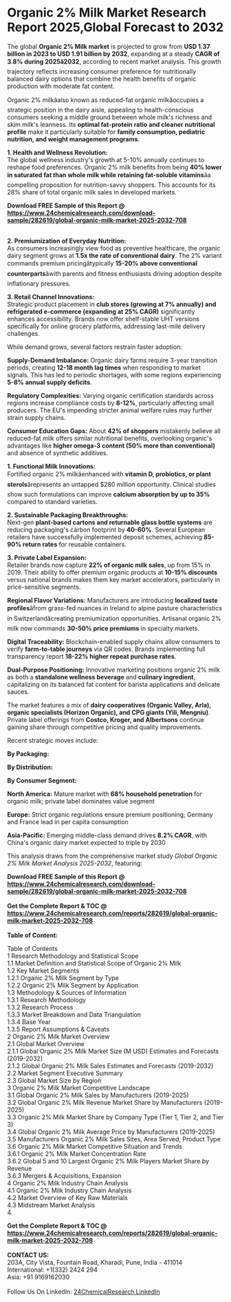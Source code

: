<h1>Organic 2% Milk Market Research Report 2025,Global Forecast to 2032</h1><p>The global <strong>Organic 2% Milk market</strong> is projected to grow from <strong>USD 1.37 billion in 2023 to USD 1.91 billion by 2032</strong>, expanding at a steady <strong>CAGR of 3.8% during 2025â2032</strong>, according to recent market analysis. This growth trajectory reflects increasing consumer preference for nutritionally balanced dairy options that combine the health benefits of organic production with moderate fat content.</p><p>Organic 2% milkâalso known as reduced-fat organic milkâoccupies a strategic position in the dairy aisle, appealing to health-conscious consumers seeking a middle ground between whole milk's richness and skim milk's leanness. Its <strong>optimal fat-protein ratio and cleaner nutritional profile</strong> make it particularly suitable for <strong>family consumption, pediatric nutrition, and weight management programs</strong>.</p><p><strong>1. Health and Wellness Revolution:</strong><br>
The global wellness industry's growth at 5-10% annually continues to reshape food preferences. Organic 2% milk benefits from being <strong>40% lower in saturated fat than whole milk while retaining fat-soluble vitamins</strong>âa compelling proposition for nutrition-savvy shoppers. This accounts for its 28% share of total organic milk sales in developed markets.</p><div><b>Download FREE Sample of this Report @ 
            <a href="https://www.24chemicalresearch.com/download-sample/282619/global-organic-milk-market-2025-2032-708">
            https://www.24chemicalresearch.com/download-sample/282619/global-organic-milk-market-2025-2032-708</a></b></div><br><p><strong>2. Premiumization of Everyday Nutrition:</strong><br>
As consumers increasingly view food as preventive healthcare, the organic dairy segment grows at <strong>1.5x the rate of conventional dairy</strong>. The 2% variant commands premium pricingâtypically <strong>15-20% above conventional counterparts</strong>âwith parents and fitness enthusiasts driving adoption despite inflationary pressures.</p><p><strong>3. Retail Channel Innovations:</strong><br>
Strategic product placement in <strong>club stores (growing at 7% annually) and refrigerated e-commerce (expanding at 25% CAGR)</strong> significantly enhances accessibility. Brands now offer shelf-stable UHT versions specifically for online grocery platforms, addressing last-mile delivery challenges.</p><p>While demand grows, several factors restrain faster adoption:</p><p><strong>Supply-Demand Imbalance:</strong> Organic dairy farms require 3-year transition periods, creating <strong>12-18 month lag times</strong> when responding to market signals. This has led to periodic shortages, with some regions experiencing <strong>5-8% annual supply deficits</strong>.</p><p><strong>Regulatory Complexities:</strong> Varying organic certification standards across regions increase compliance costs by <strong>8-12%</strong>, particularly affecting small producers. The EU's impending stricter animal welfare rules may further strain supply chains.</p><p><strong>Consumer Education Gaps:</strong> About <strong>42% of shoppers</strong> mistakenly believe all reduced-fat milk offers similar nutritional benefits, overlooking organic's advantages like <strong>higher omega-3 content (50% more than conventional)</strong> and absence of synthetic additives.</p><p><strong>1. Functional Milk Innovations:</strong><br>
Fortified organic 2% milkâenhanced with <strong>vitamin D, probiotics, or plant sterols</strong>ârepresents an untapped $280 million opportunity. Clinical studies show such formulations can improve <strong>calcium absorption by up to 35%</strong> compared to standard varieties.</p><p><strong>2. Sustainable Packaging Breakthroughs:</strong><br>
Next-gen <strong>plant-based cartons and returnable glass bottle systems</strong> are reducing packaging's carbon footprint by <strong>40-60%</strong>. Several European retailers have successfully implemented deposit schemes, achieving <strong>85-90% return rates</strong> for reusable containers.</p><p><strong>3. Private Label Expansion:</strong><br>
Retailer brands now capture <strong>22% of organic milk sales</strong>, up from 15% in 2019. Their ability to offer premium organic products at <strong>10-15% discounts</strong> versus national brands makes them key market accelerators, particularly in price-sensitive segments.</p><p><strong>Regional Flavor Variations:</strong> Manufacturers are introducing <strong>localized taste profiles</strong>âfrom grass-fed nuances in Ireland to alpine pasture characteristics in Switzerlandâcreating premiumization opportunities. Artisanal organic 2% milk now commands <strong>30-50% price premiums</strong> in specialty markets.</p><p><strong>Digital Traceability:</strong> Blockchain-enabled supply chains allow consumers to verify <strong>farm-to-table journeys</strong> via QR codes. Brands implementing full transparency report <strong>18-22% higher repeat purchase rates</strong>.</p><p><strong>Dual-Purpose Positioning:</strong> Innovative marketing positions organic 2% milk as both a <strong>standalone wellness beverage</strong> and <strong>culinary ingredient</strong>, capitalizing on its balanced fat content for barista applications and delicate sauces.</p><p>The market features a mix of <strong>dairy cooperatives (Organic Valley, Arla), organic specialists (Horizon Organic), and CPG giants (Yili, Mengniu)</strong>. Private label offerings from <strong>Costco, Kroger, and Albertsons</strong> continue gaining share through competitive pricing and quality improvements.</p><p>Recent strategic moves include:
</p><p><strong>By Packaging:</strong></p><p><strong>By Distribution:</strong></p><p><strong>By Consumer Segment:</strong></p><p><strong>North America:</strong> Mature market with <strong>68% household penetration</strong> for organic milk; private label dominates value segment</p><p><strong>Europe:</strong> Strict organic regulations ensure premium positioning; Germany and France lead in per capita consumption</p><p><strong>Asia-Pacific:</strong> Emerging middle-class demand drives <strong>8.2% CAGR</strong>, with China's organic dairy market expected to triple by 2030</p><p>This analysis draws from the comprehensive market study <em>Global Organic 2% Milk Market Analysis 2025-2032</em>, featuring:
</p><div><b>Download FREE Sample of this Report @ 
            <a href="https://www.24chemicalresearch.com/download-sample/282619/global-organic-milk-market-2025-2032-708">
            https://www.24chemicalresearch.com/download-sample/282619/global-organic-milk-market-2025-2032-708</a></b></div><br><div><b>Get the Complete Report & TOC @ 
            <a href="https://www.24chemicalresearch.com/reports/282619/global-organic-milk-market-2025-2032-708">
            https://www.24chemicalresearch.com/reports/282619/global-organic-milk-market-2025-2032-708</a></b></div><br>
            <b>Table of Content:</b><p>Table of Contents<br />
1 Research Methodology and Statistical Scope<br />
1.1 Market Definition and Statistical Scope of Organic 2% Milk<br />
1.2 Key Market Segments<br />
1.2.1 Organic 2% Milk Segment by Type<br />
1.2.2 Organic 2% Milk Segment by Application<br />
1.3 Methodology & Sources of Information<br />
1.3.1 Research Methodology<br />
1.3.2 Research Process<br />
1.3.3 Market Breakdown and Data Triangulation<br />
1.3.4 Base Year<br />
1.3.5 Report Assumptions & Caveats<br />
2 Organic 2% Milk Market Overview<br />
2.1 Global Market Overview<br />
2.1.1 Global Organic 2% Milk Market Size (M USD) Estimates and Forecasts (2019-2032)<br />
2.1.2 Global Organic 2% Milk Sales Estimates and Forecasts (2019-2032)<br />
2.2 Market Segment Executive Summary<br />
2.3 Global Market Size by Region<br />
3 Organic 2% Milk Market Competitive Landscape<br />
3.1 Global Organic 2% Milk Sales by Manufacturers (2019-2025)<br />
3.2 Global Organic 2% Milk Revenue Market Share by Manufacturers (2019-2025)<br />
3.3 Organic 2% Milk Market Share by Company Type (Tier 1, Tier 2, and Tier 3)<br />
3.4 Global Organic 2% Milk Average Price by Manufacturers (2019-2025)<br />
3.5 Manufacturers Organic 2% Milk Sales Sites, Area Served, Product Type<br />
3.6 Organic 2% Milk Market Competitive Situation and Trends<br />
3.6.1 Organic 2% Milk Market Concentration Rate<br />
3.6.2 Global 5 and 10 Largest Organic 2% Milk Players Market Share by Revenue<br />
3.6.3 Mergers & Acquisitions, Expansion<br />
4 Organic 2% Milk Industry Chain Analysis<br />
4.1 Organic 2% Milk Industry Chain Analysis<br />
4.2 Market Overview of Key Raw Materials<br />
4.3 Midstream Market Analysis<br />
4.</p><div><b>Get the Complete Report & TOC @ 
            <a href="https://www.24chemicalresearch.com/reports/282619/global-organic-milk-market-2025-2032-708">
            https://www.24chemicalresearch.com/reports/282619/global-organic-milk-market-2025-2032-708</a></b></div><br><b>CONTACT US:</b><br>
            203A, City Vista, Fountain Road, Kharadi, Pune, India - 411014<br>
            International: +1(332) 2424 294<br>
            Asia: +91 9169162030 <br><br>
            Follow Us On LinkedIn: <a href="https://www.linkedin.com/company/24chemicalresearch/">24ChemicalResearch LinkedIn</a>